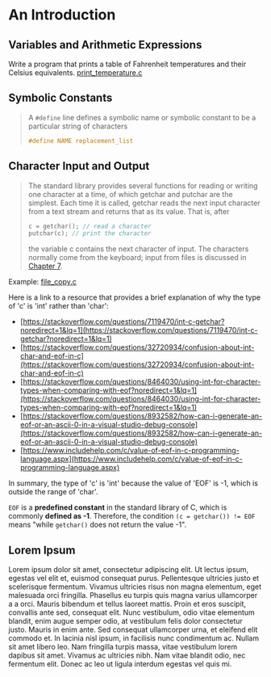# An Introduction

## Variables and Arithmetic Expressions

Write a program that prints a table of Fahrenheit temperatures and their Celsius equivalents. [print_temperature.c](print_temperature.c)

## Symbolic Constants

>A `#define` line defines a symbolic name or symbolic constant to be a particular string of characters
>
>```c
>#define NAME replacement_list
>```
>

## Character Input and Output

>The standard library provides several functions for reading or writing one character at a time,
>of which getchar and putchar are the simplest. Each time it is called, getchar reads the
>next input character from a text stream and returns that as its value. That is, after
>
>```c
>c = getchar(); // read a character
>putchar(c); // print the character
>```
>
>the variable c contains the next character of input. The characters normally come from the
>keyboard; input from files is discussed in [Chapter 7](https://kremlin.cc/k&r.pdf).

Example: [file_copy.c](file_copy.c)

Here is a link to a resource that provides a brief explanation of why the type of 'c' is 'int' rather than 'char':

- [https://stackoverflow.com/questions/7119470/int-c-getchar?noredirect=1&lq=1](https://stackoverflow.com/questions/7119470/int-c-getchar?noredirect=1&lq=1)
- [https://stackoverflow.com/questions/32720934/confusion-about-int-char-and-eof-in-c](https://stackoverflow.com/questions/32720934/confusion-about-int-char-and-eof-in-c)
- [https://stackoverflow.com/questions/8464030/using-int-for-character-types-when-comparing-with-eof?noredirect=1&lq=1](https://stackoverflow.com/questions/8464030/using-int-for-character-types-when-comparing-with-eof?noredirect=1&lq=1)
- [https://stackoverflow.com/questions/8932582/how-can-i-generate-an-eof-or-an-ascii-0-in-a-visual-studio-debug-console](https://stackoverflow.com/questions/8932582/how-can-i-generate-an-eof-or-an-ascii-0-in-a-visual-studio-debug-console)
- [https://www.includehelp.com/c/value-of-eof-in-c-programming-language.aspx](https://www.includehelp.com/c/value-of-eof-in-c-programming-language.aspx)

In summary, the type of 'c' is 'int' because the value of 'EOF' is -1, which is outside the range of 'char'.

`EOF` is a **predefined constant** in the standard library of C, which is commonly **defined as -1**. Therefore, the condition `(c = getchar()) != EOF` means "while `getchar()` does not return the value -1".

## Lorem Ipsum

Lorem ipsum dolor sit amet, consectetur adipiscing elit. Ut lectus ipsum, egestas vel elit et, euismod consequat purus. Pellentesque ultricies justo et scelerisque fermentum. Vivamus ultricies risus non magna elementum, eget malesuada orci fringilla. Phasellus eu turpis quis magna varius ullamcorper a a orci. Mauris bibendum et tellus laoreet mattis. Proin et eros suscipit, convallis ante sed, consequat elit. Nunc vestibulum, odio vitae elementum blandit, enim augue semper odio, at vestibulum felis dolor consectetur justo. Mauris in enim ante. Sed consequat ullamcorper urna, et eleifend elit commodo et. In lacinia nisl ipsum, in facilisis nunc condimentum ac. Nullam sit amet libero leo. Nam fringilla turpis massa, vitae vestibulum lorem dapibus sit amet. Vivamus ac ultricies nibh. Nam vitae blandit odio, nec fermentum elit. Donec ac leo ut ligula interdum egestas vel quis mi.
